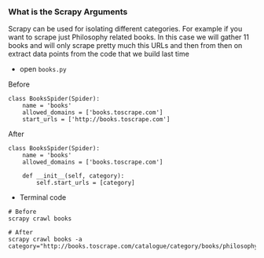 ### What is the Scrapy Arguments

Scrapy can be used for isolating different categories.
For example if you want to scrape just Philosophy related books. In this case we will gather 11 books and will only scrape pretty much this URLs and then from then on extract data points from the code that we build last time


- open ```books.py```

Before
```
class BooksSpider(Spider):
    name = 'books'
    allowed_domains = ['books.toscrape.com']
    start_urls = ['http://books.toscrape.com']
```

After

```
class BooksSpider(Spider):
    name = 'books'
    allowed_domains = ['books.toscrape.com']

    def __init__(self, category):
        self.start_urls = [category]
```

- Terminal code

```
# Before
scrapy crawl books

# After
scrapy crawl books -a category="http://books.toscrape.com/catalogue/category/books/philosophy_7/index.html"
```
